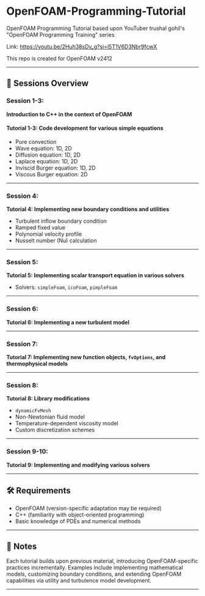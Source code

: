 # OpenFOAM-Programming-Tutorial
OpenFOAM Programming Tutorial based upon YouTuber trushal gohil's "OpenFOAM Programming Training" series

Link: https://youtu.be/2Huh38sDv_g?si=l5T1V6D3Nbr9fcwX

This repo is created for OpenFOAM v2412

---

## 📘 Sessions Overview

### **Session 1-3:**
**Introduction to C++ in the context of OpenFOAM**

#### Tutorial 1-3: Code development for various simple equations
- Pure convection  
- Wave equation: 1D, 2D  
- Diffusion equation: 1D, 2D  
- Laplace equation: 1D, 2D  
- Inviscid Burger equation: 1D, 2D  
- Viscous Burger equation: 2D  

---

### **Session 4:**
**Tutorial 4: Implementing new boundary conditions and utilities**
- Turbulent inflow boundary condition  
- Ramped fixed value  
- Polynomial velocity profile  
- Nusselt number (Nu) calculation  

---

### **Session 5:**
**Tutorial 5: Implementing scalar transport equation in various solvers**
- Solvers: `simpleFoam`, `icoFoam`, `pimpleFoam`

---

### **Session 6:**
**Tutorial 6: Implementing a new turbulent model**

---

### **Session 7:**
**Tutorial 7: Implementing new function objects, `fvOptions`, and thermophysical models**

---

### **Session 8:**
**Tutorial 8: Library modifications**
- `dynamicFvMesh`  
- Non-Newtonian fluid model  
- Temperature-dependent viscosity model  
- Custom discretization schemes  

---

### **Session 9-10:**
**Tutorial 9: Implementing and modifying various solvers**

---

## 🛠 Requirements

- OpenFOAM (version-specific adaptation may be required)  
- C++ (familiarity with object-oriented programming)  
- Basic knowledge of PDEs and numerical methods  

---

## 📌 Notes

Each tutorial builds upon previous material, introducing OpenFOAM-specific practices incrementally. Examples include implementing mathematical models, customizing boundary conditions, and extending OpenFOAM capabilities via utility and turbulence model development.

---
